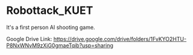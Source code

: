 # Robottack_KUET
It's a first person AI shooting game.











Google Drive Link:
https://drive.google.com/drive/folders/1FvKYO2HTU-P8NxWNvM9zXiG0gmaeTqib?usp=sharing
